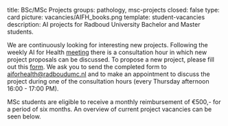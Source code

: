 title: BSc/MSc Projects 
groups: pathology, msc-projects
closed: false
type: card
picture: vacancies/AIFH_books.png
template: student-vacancies
description: AI projects for Radboud University Bachelor and Master students.

We are continuously looking for interesting new projects. Following the weekly AI for Health [meeting](https://www.ai-for-health.nl/meeting/) there is a consultation hour in which new project proposals can be discussed. To propose a new project, please fill out this [form](https://drive.google.com/file/d/1NNoRgsveqYtj1YI8HyRf_DWOqcSkWfWG/view?usp=sharing). We ask you to send the completed form to [aiforhealth@radboudumc.nl](mailto:aiforhealth@radboudumc.nl) and to make an appointment to discuss the project during one of the consultation hours (every Thursday afternoon 16:00 - 17:00 PM).

MSc students are eligible to receive a monthly reimbursement of &euro;500,- for a period of six months. An overview of current project vacancies can be seen below. 
